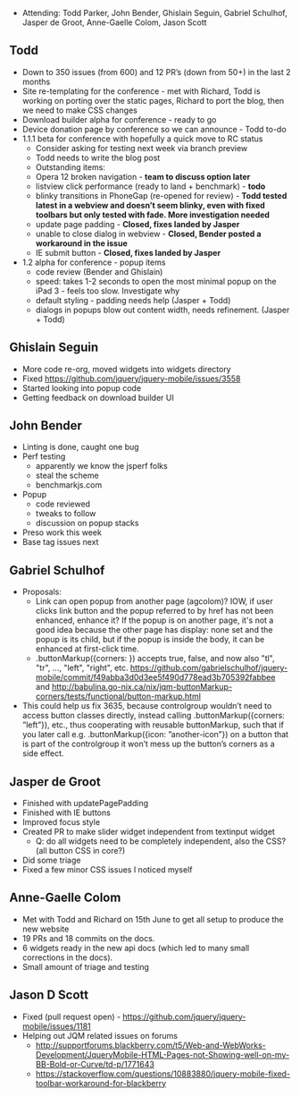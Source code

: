 * Attending: Todd Parker, John Bender, Ghislain Seguin, Gabriel Schulhof, Jasper de Groot, Anne-Gaelle Colom, Jason Scott

## Todd
* Down to 350 issues (from 600) and 12 PR’s (down from 50+) in the last 2 months
* Site re-templating for the conference - met with Richard, Todd is working on porting over the static pages, Richard to port the blog, then we need to make CSS changes
* Download builder alpha for conference - ready to go
* Device donation page by conference so we can announce - Todd to-do
* 1.1.1 beta for conference with hopefully a quick move to RC status
	- Consider asking for testing next week via branch preview
	- Todd needs to write the blog post
	- Outstanding items:
	- Opera 12 broken navigation - **team to discuss option later**
	- listview click performance (ready to land + benchmark) - **todo**
	- blinky transitions in PhoneGap (re-opened for review) - **Todd tested latest in a webview and doesn’t seem blinky, even with fixed toolbars but only tested with fade. More investigation needed**
	- update page padding - **Closed, fixes landed by Jasper**
	- unable to close dialog in webview - **Closed, Bender posted a workaround in the issue**
	- IE submit button - **Closed, fixes landed by Jasper**
* 1.2 alpha for conference - popup items
	- code review (Bender and Ghislain)
	- speed: takes 1-2 seconds to open the most minimal popup on the iPad 3 - feels too slow. Investigate why
	- default styling - padding needs help (Jasper + Todd)
	- dialogs in popups blow out content width, needs refinement. (Jasper + Todd)

## Ghislain Seguin
* More code re-org, moved widgets into widgets directory
* Fixed https://github.com/jquery/jquery-mobile/issues/3558
* Started looking into popup code
* Getting feedback on download builder UI

## John Bender
* Linting is done, caught one bug
* Perf testing
	- apparently we know the jsperf folks
	- steal the scheme
	- benchmarkjs.com
* Popup
	- code reviewed
	- tweaks to follow
	- discussion on popup stacks
* Preso work this week
* Base tag issues next

## Gabriel Schulhof
* Proposals:
	- Link can open popup from another page (agcolom)? IOW, if user clicks link button and the popup referred to by href has not been enhanced, enhance it? If the popup is on another page, it's not a good idea because the other page has display: none set and the popup is its child, but if the popup is inside the body, it can be enhanced at first-click time.
	- .buttonMarkup({corners: <value>}) accepts true, false, and now also "tl", "tr", ..., "left", "right", etc. https://github.com/gabrielschulhof/jquery-mobile/commit/f49abba3d0d3ee5f490d778ead3b705392fabbee and http://babulina.go-nix.ca/nix/jqm-buttonMarkup-corners/tests/functional/button-markup.html
* This could help us fix 3635, because controlgroup wouldn’t need to access button classes directly, instead calling .buttonMarkup({corners: ”left”}), etc., thus cooperating with reusable buttonMarkup, such that if you later call e.g. .buttonMarkup({icon: ”another-icon”}) on a button that is part of the controlgroup it won’t mess up the button’s corners as a side effect.

## Jasper de Groot
* Finished with updatePagePadding
* Finished with IE buttons
* Improved focus style
* Created PR to make slider widget independent from textinput widget
	- Q: do all widgets need to be completely independent, also the CSS? (all button CSS in core?)
* Did some triage
* Fixed a few minor CSS issues I noticed myself

## Anne-Gaelle Colom
* Met with Todd and Richard on 15th June to get all setup to produce the new website
* 19 PRs and 18 commits on the docs.
* 6 widgets ready in the new api docs (which led to many small corrections in the docs).
* Small amount of triage and testing

## Jason D Scott
* Fixed (pull request open) - https://github.com/jquery/jquery-mobile/issues/1181
* Helping out JQM related issues on forums
	- http://supportforums.blackberry.com/t5/Web-and-WebWorks-Development/JqueryMobile-HTML-Pages-not-Showing-well-on-my-BB-Bold-or-Curve/td-p/1771643
	- https://stackoverflow.com/questions/10883880/jquery-mobile-fixed-toolbar-workaround-for-blackberry
